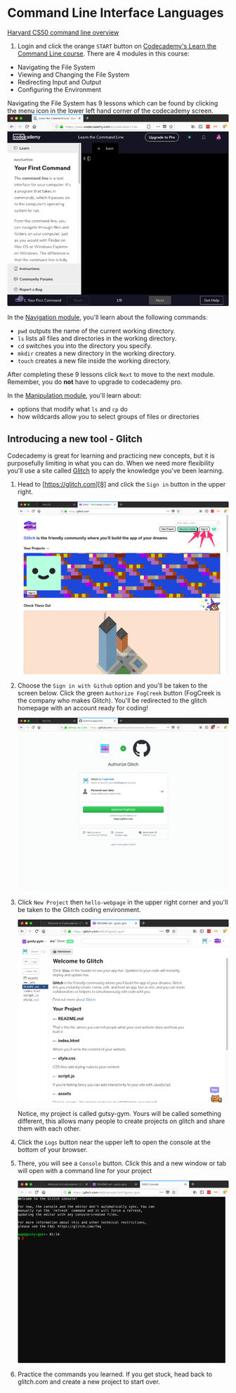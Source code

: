 # Command Line Interface Languages

[Harvard CS50 command line overview](https://www.youtube.com/watch?v=lnYKOnz9ln8)

1. Login and click the orange `START` button on [Codecademy's Learn the Command Line course][1]. There are 4 modules in this course:

* Navigating the File System
* Viewing and Changing the File System
* Redirecting Input and Output
* Configuring the Environment

Navigating the File System has 9 lessons which can be found by clicking the menu icon in the lower left hand corner of the codecademy screen.
![Codecademy Menu][2]

In the [Navigation module][3], you'll learn about the following commands:

* `pwd` outputs the name of the current working directory.
* `ls` lists all files and directories in the working directory.
* `cd` switches you into the directory you specify.
* `mkdir` creates a new directory in the working directory.
* `touch` creates a new file inside the working directory.

After completing these 9 lessons click `Next` to move to the next module. Remember, you do **not** have to upgrade to codecademy pro.

In the [Manipulation module][4], you'll learn about:

* options that modify what `ls` and `cp` do
* how wildcards allow you to select groups of files or directories

## Introducing a new tool - Glitch

Codecademy is great for learning and practicing new concepts, but it is purposefully limiting in what you can do. When we need more flexibility you'll use a site called [Glitch][8] to apply the knowledge you've been learning.

1. Head to [https://glitch.com][8] and click the `Sign in` button in the upper right.

    ![Glitch signup 1][9]

1. Choose the `Sign in with Github` option and you'll be taken to the screen below. Click the green `Authorize FogCreek` button (FogCreek is the company who makes Glitch). You'll be redirected to the glitch homepage with an account ready for coding!

    ![Glitch signup 2][10]

1. Click `New Project` then `hello-webpage` in the upper right corner and you'll be taken to the Glitch coding environment.

    ![Glitch signup 3][11]

    Notice, my project is called gutsy-gym. Yours will be called something different, this allows many people to create projects on glitch and share them with each other.

1. Click the `Logs` button near the upper left to open the console at the bottom of your browser.
1. There, you will see a `Console` button. Click this and a new window or tab will open with a command line for your project

    ![Glitch console][12]

1. Practice the commands you learned. If you get stuck, head back to glitch.com and create a new project to start over.


[//]: # (References)
[1]: https://www.codecademy.com/learn/learn-the-command-line
[2]: .assets/cc-cli-1.png
[3]: https://www.codecademy.com/courses/learn-the-command-line/lessons/navigation
[4]: https://www.codecademy.com/courses/learn-the-command-line/lessons/manipulation
[8]: https://glitch.com
[9]: .assets/glitch-1.png
[10]: .assets/glitch-2.png
[11]: .assets/glitch-3.png
[12]: .assets/glitch-4.png
